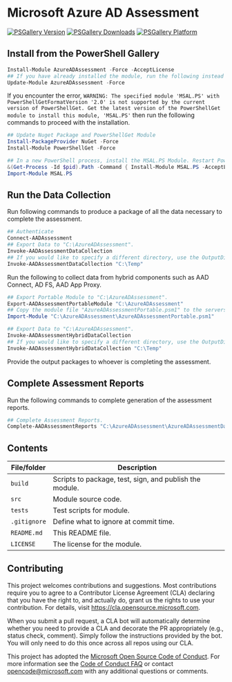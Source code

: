 # Microsoft Azure AD Assessment

[![PSGallery Version](https://img.shields.io/powershellgallery/v/AzureADAssessment.svg?style=flat&logo=powershell&label=PSGallery%20Version)](https://www.powershellgallery.com/packages/AzureADAssessment) [![PSGallery Downloads](https://img.shields.io/powershellgallery/dt/AzureADAssessment.svg?style=flat&logo=powershell&label=PSGallery%20Downloads)](https://www.powershellgallery.com/packages/AzureADAssessment) [![PSGallery Platform](https://img.shields.io/powershellgallery/p/AzureADAssessment.svg?style=flat&logo=powershell&label=PSGallery%20Platform)](https://www.powershellgallery.com/packages/AzureADAssessment)

## Install from the PowerShell Gallery
```PowerShell
Install-Module AzureADAssessment -Force -AcceptLicense
## If you have already installed the module, run the following instead to ensure you have the latest version.
Update-Module AzureADAssessment -Force
```

If you encounter the error, `WARNING: The specified module 'MSAL.PS' with PowerShellGetFormatVersion '2.0' is not supported by the current version of PowerShellGet. Get the latest version of the PowerShellGet module to install this module, 'MSAL.PS'` then run the following commands to proceed with the installation.

```PowerShell
## Update Nuget Package and PowerShellGet Module
Install-PackageProvider NuGet -Force
Install-Module PowerShellGet -Force

## In a new PowerShell process, install the MSAL.PS Module. Restart PowerShell console if this fails.
&(Get-Process -Id $pid).Path -Command { Install-Module MSAL.PS -AcceptLicense }
Import-Module MSAL.PS
```

## Run the Data Collection
Run following commands to produce a package of all the data necessary to complete the assessment.
```PowerShell
## Authenticate
Connect-AADAssessment
## Export Data to "C:\AzureADAssessment".
Invoke-AADAssessmentDataCollection
## If you would like to specify a different directory, use the OutputDirectory parameter.
Invoke-AADAssessmentDataCollection "C:\Temp"
```

Run the following to collect data from hybrid components such as AAD Connect, AD FS, AAD App Proxy.
```PowerShell
## Export Portable Module to "C:\AzureADAssessment".
Export-AADAssessmentPortableModule "C:\AzureADAssessment"
## Copy the module file "AzureADAssessmentPortable.psm1" to the servers running each component and import the module there.
Import-Module "C:\AzureADAssessment\AzureADAssessmentPortable.psm1"

## Export Data to "C:\AzureADAssessment".
Invoke-AADAssessmentHybridDataCollection
## If you would like to specify a different directory, use the OutputDirectory parameter.
Invoke-AADAssessmentHybridDataCollection "C:\Temp"
```

Provide the output packages to whoever is completing the assessment.

## Complete Assessment Reports
Run the following commands to complete generation of the assessment reports.
```PowerShell
## Complete Assessment Reports.
Complete-AADAssessmentReports "C:\AzureADAssessment\AzureADAssessmentData-<TenantName>.onmicrosoft.com.zip"
```


## Contents

| File/folder       | Description                                             |
|-------------------|---------------------------------------------------------|
| `build`           | Scripts to package, test, sign, and publish the module. |
| `src`             | Module source code.                                     |
| `tests`           | Test scripts for module.                                |
| `.gitignore`      | Define what to ignore at commit time.                   |
| `README.md`       | This README file.                                       |
| `LICENSE`         | The license for the module.                             |

## Contributing

This project welcomes contributions and suggestions.  Most contributions require you to agree to a
Contributor License Agreement (CLA) declaring that you have the right to, and actually do, grant us
the rights to use your contribution. For details, visit https://cla.opensource.microsoft.com.

When you submit a pull request, a CLA bot will automatically determine whether you need to provide
a CLA and decorate the PR appropriately (e.g., status check, comment). Simply follow the instructions
provided by the bot. You will only need to do this once across all repos using our CLA.

This project has adopted the [Microsoft Open Source Code of Conduct](https://opensource.microsoft.com/codeofconduct/).
For more information see the [Code of Conduct FAQ](https://opensource.microsoft.com/codeofconduct/faq/) or
contact [opencode@microsoft.com](mailto:opencode@microsoft.com) with any additional questions or comments.
